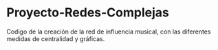 # Proyecto-Redes-Complejas
Codigo de la creación de la red de influencia musical, con las diferentes medidas de centralidad y gráficas.
